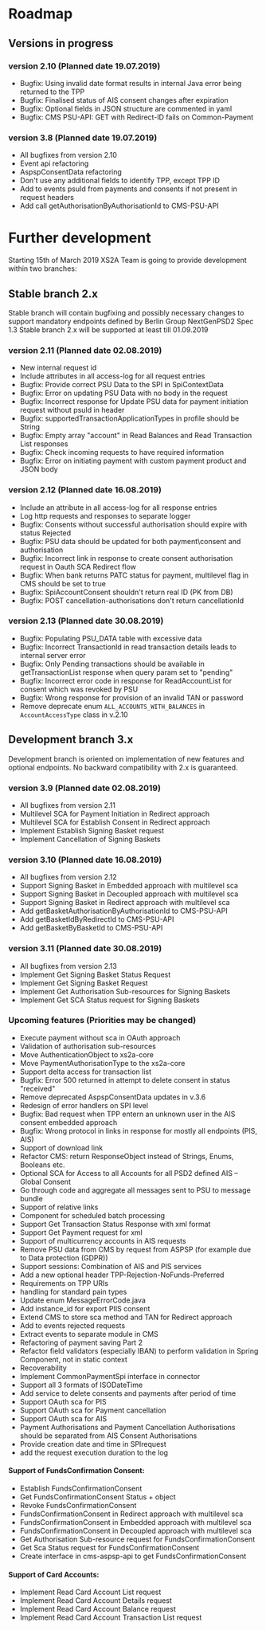 # Roadmap

## Versions in progress

### version 2.10 (Planned date 19.07.2019)
* Bugfix: Using invalid date format results in internal Java error being returned to the TPP 
* Bugfix: Finalised status of AIS consent changes after expiration
* Bugfix: Optional fields in JSON structure are commented in yaml 
* Bugfix: CMS PSU-API: GET with Redirect-ID fails on Common-Payment 

 
### version 3.8 (Planned date 19.07.2019)
* All bugfixes from version 2.10
* Event api refactoring
* AspspConsentData refactoring
* Don't use any additional fields to identify TPP, except TPP ID 
* Add to events psuId from payments and consents if not present in request headers 
* Add call getAuthorisationByAuthorisationId to CMS-PSU-API



# Further development
Starting 15th of March 2019 XS2A Team is going to provide development within two branches:

## Stable branch 2.x
Stable branch will contain bugfixing and possibly necessary changes to support mandatory endpoints defined by Berlin Group NextGenPSD2 Spec 1.3
Stable branch 2.x will be supported at least till 01.09.2019


### version 2.11 (Planned date 02.08.2019)
* New internal request id 
* Include attributes in all access-log for all request entries 
* Bugfix: Provide correct PSU Data to the SPI in SpiContextData 
* Bugfix: Error on updating PSU Data with no body in the request 
* Bugfix: Incorrect response for Update PSU data for payment initiation request without psuId in header
* Bugfix: supportedTransactionApplicationTypes in profile should be String 
* Bugfix: Empty array "account" in Read Balances and Read Transaction List responses
* Bugfix: Check incoming requests to have required information
* Bugfix: Error on initiating payment with custom payment product and JSON body 

### version 2.12 (Planned date 16.08.2019)
* Include an attribute in all access-log for all response entries 
* Log http requests and responses to separate logger 
* Bugfix: Consents without successful authorisation should expire with status Rejected
* Bugfix: PSU data should be updated for both payment\consent and authorisation 
* Bugfix: Incorrect link in response to create consent authorisation request in Oauth SCA Redirect flow 
* Bugfix: When bank returns PATC status for payment, multilevel flag in CMS should be set to true 
* Bugfix: SpiAccountConsent shouldn't return real ID (PK from DB)
* Bugfix: POST cancellation-authorisations don't return cancellationId 

### version 2.13 (Planned date 30.08.2019)
* Bugfix: Populating PSU_DATA table with excessive data
* Bugfix: Incorrect TransactionId in read transaction details leads to internal server error 
* Bugfix: Only Pending transactions should be available in getTransactionList response when query param set to "pending"
* Bugfix: Incorrect error code in response for ReadAccountList for consent which was revoked by PSU 
* Bugfix: Wrong response for provision of an invalid TAN or password 
* Remove deprecate enum `ALL_ACCOUNTS_WITH_BALANCES` in `AccountAccessType` class in v.2.10

 
## Development branch 3.x
Development branch is oriented on implementation of new features and optional endpoints.
No backward compatibility with 2.x is guaranteed.

### version 3.9 (Planned date 02.08.2019)
* All bugfixes from version 2.11
* Multilevel SCA for Payment Initiation in Redirect approach
* Multilevel SCA for Establish Consent in Redirect approach 
* Implement Establish Signing Basket request
* Implement Cancellation of Signing Baskets

### version 3.10 (Planned date 16.08.2019)
* All bugfixes from version 2.12
* Support Signing Basket in Embedded approach with multilevel sca
* Support Signing Basket in Decoupled approach with multilevel sca
* Support Signing Basket in Redirect approach with multilevel sca
* Add getBasketAuthorisationByAuthorisationId to CMS-PSU-API 
* Add getBasketIdByRedirectId to CMS-PSU-API 
* Add getBasketByBasketId to CMS-PSU-API 

### version 3.11 (Planned date 30.08.2019)
* All bugfixes from version 2.13
* Implement Get Signing Basket Status Request
* Implement Get Signing Basket Request 
* Implement Get Authorisation Sub-resources for Signing Baskets
* Implement Get SCA Status request for Signing Baskets



### Upcoming features (Priorities may be changed)
* Execute payment without sca in OAuth approach 
* Validation of authorisation sub-resources
* Move AuthenticationObject to xs2a-core 
* Move PaymentAuthorisationType to the xs2a-core 
* Support delta access for transaction list
* Bugfix: Error 500 returned in attempt to delete consent in status "received" 
* Remove deprecated AspspConsentData updates in v.3.6
* Redesign of error handlers on SPI level 
* Bugfix: Bad request when TPP entern an unknown user in the AIS consent embedded approach
* Bugfix: Wrong protocol in links in response for mostly all endpoints (PIS, AIS) 
* Support of download link 
* Refactor CMS: return ResponseObject instead of Strings, Enums, Booleans etc.
* Optional SCA for Access to all Accounts for all PSD2 defined AIS – Global Consent 
* Go through code and aggregate all messages sent to PSU to message bundle  
* Support of relative links
* Component for scheduled batch processing 
* Support Get Transaction Status Response with xml format 
* Support Get Payment request for xml 
* Support of multicurrency accounts in AIS requests 
* Remove PSU data from CMS by request from ASPSP (for example due to Data protection (GDPR)) 
* Support sessions: Combination of AIS and PIS services 
* Add a new optional header TPP-Rejection-NoFunds-Preferred 
* Requirements on TPP URIs  
* handling for standard pain types
* Update enum MessageErrorCode.java 
* Add instance_id for export PIIS consent 
* Extend CMS to store sca method and TAN for Redirect approach 
* Add to events rejected requests 
* Extract events to separate module in CMS 
* Refactoring of payment saving Part 2 
* Refactor field validators (especially IBAN) to perform validation in Spring Component, not in static context 
* Recoverability 
* Implement CommonPaymentSpi interface in connector 
* Support all 3 formats of ISODateTime 
* Add service to delete consents and payments after period of time 
* Support OAuth sca for PIS
* Support OAuth sca for Payment cancellation
* Support OAuth sca for AIS 
* Payment Authorisations and Payment Cancellation Authorisations should be separated from AIS Consent Authorisations 
* Provide creation date and time in SPIrequest 
* add the request execution duration to the log 


#### Support of FundsConfirmation Consent:
* Establish FundsConfirmationConsent 
* Get FundsConfirmationConsent Status + object
* Revoke FundsConfirmationConsent
* FundsConfirmationConsent in Redirect approach with multilevel sca
* FundsConfirmationConsent in Embedded approach with multilevel sca
* FundsConfirmationConsent in Decoupled approach with multilevel sca
* Get Authorisation Sub-resource request for FundsConfirmationConsent
* Get Sca Status request for FundsConfirmationConsent 
* Create interface in cms-aspsp-api to get FundsConfirmationConsent 

#### Support of Card Accounts:
* Implement Read Card Account List request
* Implement Read Card Account Details request
* Implement Read Card Account Balance request
* Implement Read Card Account Transaction List request